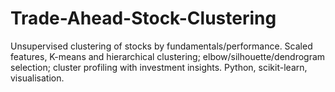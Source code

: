 # Trade-Ahead-Stock-Clustering
Unsupervised clustering of stocks by fundamentals/performance. Scaled features, K-means and hierarchical clustering; elbow/silhouette/dendrogram selection; cluster profiling with investment insights. Python, scikit-learn, visualisation.
